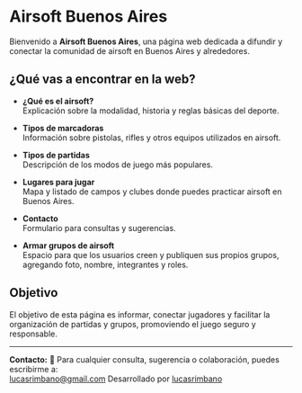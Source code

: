 # Airsoft Buenos Aires

Bienvenido a **Airsoft Buenos Aires**, una página web dedicada a difundir y conectar la comunidad de airsoft en Buenos Aires y alrededores.

## ¿Qué vas a  encontrar en la web?

- **¿Qué es el airsoft?**  
  Explicación sobre la modalidad, historia y reglas básicas del deporte.

- **Tipos de marcadoras**  
  Información sobre pistolas, rifles y otros equipos utilizados en airsoft.

- **Tipos de partidas**  
  Descripción de los modos de juego más populares.

- **Lugares para jugar**  
  Mapa y listado de campos y clubes donde puedes practicar airsoft en Buenos Aires.

- **Contacto**  
  Formulario para consultas y sugerencias.

- **Armar grupos de airsoft**  
  Espacio para que los usuarios creen y publiquen sus propios grupos, agregando foto, nombre, integrantes y roles.

## Objetivo

El objetivo de esta página es informar, conectar jugadores y facilitar la organización de partidas y grupos, promoviendo el juego seguro y responsable.

---
**Contacto:** 👤 
Para cualquier consulta, sugerencia o colaboración, puedes escribirme a:  
lucasrimbano@gmail.com
Desarrollado por [lucasrimbano](https://www.instagram.com/lucasrimbano/)
